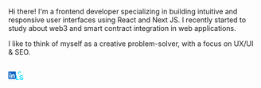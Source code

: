 Hi there! I'm a frontend developer specializing in building intuitive and responsive user interfaces using React and Next JS.
I recently started to study about web3 and smart contract integration in web applications. 

I like to think of myself as a creative problem-solver, with a focus on UX/UI & SEO.

<br />
  <a href="https://linkedin.com/in/luciano-scaminaci/">
    <img align="left" alt="Luciano's LinkedIn" width="15px" src="https://raw.githubusercontent.com/lucianosc/lucianosc/main/assets/linkedin.svg" />
  </a>
  <a href="https://lucianodev-portfolio.netlify.app/">
    <img align="left" alt="Luciano's Portfolio Website" width="15px" src="https://raw.githubusercontent.com/lucianosc/lucianosc/main/assets/logo.svg" />
  </a>
<br />
